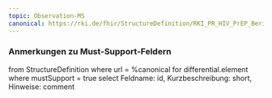 ```yaml
---
topic: Observation-MS
canonical: https://rki.de/fhir/StructureDefinition/RKI_PR_HIV_PrEP_Bericht_Observation_Laboratory_Study_HepatitisB
---
```


### Anmerkungen zu Must-Support-Feldern

<fql>
from
	StructureDefinition
where 
    url = %canonical
for differential.element
where mustSupport = true
select
	Feldname: id, Kurzbeschreibung: short, Hinweise: comment
</fql>

